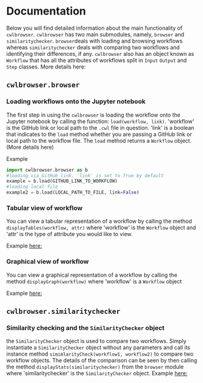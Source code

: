 # Documentation
Below you will find detailed information about the main functionality of `cwlbrowser`. `cwlbrowser` has two main submodules, namely, `browser` and `similaritychecker`. `browser`deals with loading and browsing workflows whereas `similaritychecker` deals with comparing two workflows and identifying their differences, if any. `cwlbrowser` also has an object known as `Workflow` that has all the attributes of workflows split in `Input` `Output` and `Step` classes. More details here:

## `cwlbrowser.browser` 
### Loading workflows onto the Jupyter notebook
The first step in using the `cwlbrowser` is loading the workflow onto the Jupyter notebook
by calling the function: `load(workflow, link)`. 'workflow' is the GitHub link or local path to the `.cwl` file in question. 'link' is a boolean that indicates to the `load` method whether you are passing a GitHub link or local path to the workflow file. The `load` method returns a `Workflow` object.(More details here)

Example 
```python
import cwlbrowser.browser as b
#loading via GitHub link. 'link' is set to True by default
example = b.load(GITHUB_LINK_TO_WORKFLOW)
#loading local file
example2 = b.load(LOCAL_PATH_TO_FILE, link=False)
```
### Tabular view of workflow 
You can view a tabular representation of a workflow by calling the method `displayTables(workflow, attr)` where 'workflow' is the `Workflow` object and 'attr' is the type of attribute you would like to view.

Example [here:](displayTablesExample.ipynb)

### Graphical view of workflow
You can view a graphical representation of a workflow by calling the method `displayGraph(workflow)` where 'workflow' is a `Workflow` object

Example [here:](displayGraphExample.ipynb)

## `cwlbrowser.similaritychecker`
### Similarity checking and the `SimilarityChecker` object
the `SimilarityChecker` object is used to compare two workflows. Simply instantiate a `SimilarityChecker` object without any parameters and call its instance method `simimlarityCheck(workflow1, workflow2)` to compare two workflow objects. The details of the comparison can be seen by then calling the method `displayStats(similaritychecker)` from the `browser` module  where 'similaritychecker' is the `SimilarityChecker` object. 
Example [here:](comparisonExample.ipynb)


